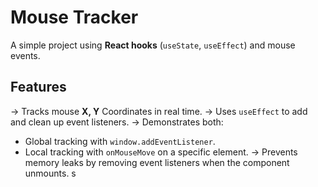 # Mouse Tracker

A simple project using **React hooks** (`useState`, `useEffect`) and mouse events.

## Features
-> Tracks mouse **X, Y** Coordinates in real time.
-> Uses `useEffect` to add and clean up event listeners.
-> Demonstrates both:
  - Global tracking with `window.addEventListener`.
  - Local tracking with `onMouseMove` on a specific element.
-> Prevents memory leaks by removing event listeners when the component unmounts.
s